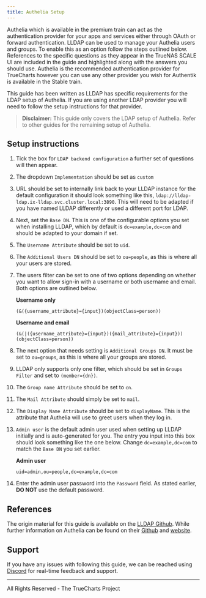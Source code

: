 ```yaml
---
title: Authelia Setup
---
```


Authelia which is available in the premium train can act as the authentication provider for your apps and services either through OAuth or forward authentication. LLDAP can be used to manage your Authelia users and groups. To enable this as an option follow the steps outlined below. References to the specific questions as they appear in the TrueNAS SCALE UI are included in the guide and highlighted along with the answers you should use. Authelia is the recommended authentication provider for TrueCharts however you can use any other provider you wish for Authentik is available in the Stable train.

This guide has been written as LLDAP has specific requirements for the LDAP setup of Authelia. If you are using another LDAP provider you will need to follow the setup instructions for that provider.

> **Disclaimer:** This guide only covers the LDAP setup of Authelia. Refer to other guides for the remaining setup of Authelia.

## Setup instructions

1. Tick the box for `LDAP backend configuration` a further set of questions will then appear.
2. The dropdown `Implementation` should be set as `custom`
3. URL should be set to internally link back to your LLDAP instance for the default configuration it should look something like this, `ldap://lldap-ldap.ix-lldap.svc.cluster.local:3890`. This will need to be adapted if you have named LLDAP differently or used a different port for LDAP.
4. Next, set the `Base DN`. This is one of the configurable options you set when installing LLDAP, which by default is `dc=example,dc=com` and should be adapted to your domain if set.
5. The `Username Attribute` should be set to `uid`.
6. The `Additional Users DN` should be set to `ou=people`, as this is where all your users are stored.
7. The users filter can be set to one of two options depending on whether you want to allow sign-in with a username or both username and email. Both options are outlined below.

   **Username only**

   ```shell
   (&({username_attribute}={input})(objectClass=person))
   ```

   **Username and email**

   ```shell
   (&(|({username_attribute}={input})({mail_attribute}={input}))(objectClass=person))
   ```

8. The next option that needs setting is `Additional Groups DN`. It must be set to `ou=groups`, as this is where all your groups are stored.
9. LLDAP only supports only one filter, which should be set in `Groups Filter` and set to `(member={dn})`.
10. The `Group name Attribute` should be set to `cn`.
11. The `Mail Attribute` should simply be set to `mail`.
12. The `Display Name Attribute` should be set to `displayName`. This is the attribute that Authelia will use to greet users when they log in.
13. `Admin user` is the default admin user used when setting up LLDAP initially and is auto-generated for you. The entry you input into this box should look something like the one below. Change `dc=example,dc=com` to match the `Base DN` you set earlier.

    **Admin user**

    ```shell
    uid=admin,ou=people,dc=example,dc=com
    ```

14. Enter the admin user password into the `Password` field. As stated earlier, **DO NOT** use the default password.

## References

The origin material for this guide is available on the [LLDAP Github](https://github.com/lldap/lldap). While further information on Authelia can be found on their [Github](https://github.com/authelia/authelia) and [website](https://www.authelia.com/).

## Support

If you have any issues with following this guide, we can be reached using [Discord](https://discord.gg/tVsPTHWTtr) for real-time feedback and support.

---

All Rights Reserved - The TrueCharts Project
